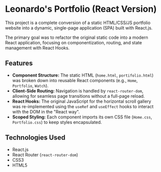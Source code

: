 # Leonardo's Portfolio (React Version)

This project is a complete conversion of a static HTML/CSS/JS portfolio website into a dynamic, single-page application (SPA) built with React.js.

The primary goal was to refactor the original static code into a modern React application, focusing on componentization, routing, and state management with React Hooks.

## Features

* **Component Structure:** The static HTML (`home.html`, `portifolio.html`) was broken down into reusable React components (e.g., `Home`, `Portfolio`, `Watch`).
* **Client-Side Routing:** Navigation is handled by `react-router-dom`, allowing for seamless page transitions without a full-page reload.
* **React Hooks:** The original JavaScript for the horizontal scroll gallery was re-implemented using the `useRef` and `useEffect` hooks to interact with the DOM in the "React way".
* **Scoped Styling:** Each component imports its own CSS file (`Home.css`, `Portfolio.css`) to keep styles encapsulated.

## Technologies Used

* React.js
* React Router (`react-router-dom`)
* CSS3
* HTML5

